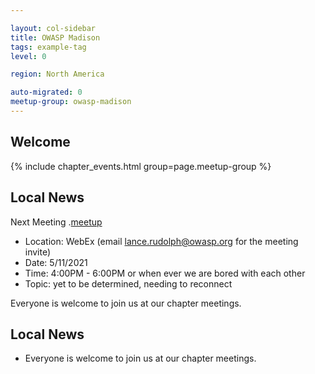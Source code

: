```yaml
---

layout: col-sidebar
title: OWASP Madison
tags: example-tag
level: 0

region: North America

auto-migrated: 0
meetup-group: owasp-madison
---
```

## Welcome

{% include chapter_events.html group=page.meetup-group %}

## Local News
Next Meeting
 .[meetup](www.meetup.com/owasp-madison)
- Location: WebEx (email lance.rudolph@owasp.org for the meeting invite)
- Date: 5/11/2021
- Time: 4:00PM - 6:00PM or when ever we are bored with each other 
- Topic: yet to be determined, needing to reconnect

Everyone is welcome to join us at our chapter meetings.



## Local News
- Everyone is welcome to join us at our chapter meetings.
